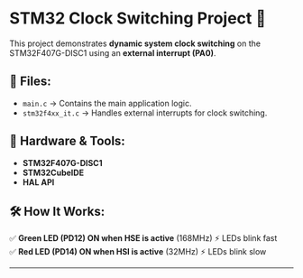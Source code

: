 # STM32 Clock Switching Project 🚀

This project demonstrates **dynamic system clock switching** on the STM32F407G-DISC1 using an **external interrupt (PA0)**.

## 📌 Files:
- `main.c` → Contains the main application logic.
- `stm32f4xx_it.c` → Handles external interrupts for clock switching.

## 🔧 Hardware & Tools:
- **STM32F407G-DISC1**
- **STM32CubeIDE**
- **HAL API**

## 🛠️ How It Works:
✅ **Green LED (PD12) ON when HSE is active** (168MHz) ⚡ LEDs blink fast  
✅ **Red LED (PD14) ON when HSI is active** (32MHz) ⚡ LEDs blink slow  

---

